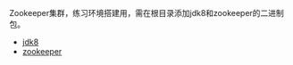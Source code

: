 Zookeeper集群，练习环境搭建用，需在根目录添加jdk8和zookeeper的二进制包。

- [jdk8](https://mirrors.tuna.tsinghua.edu.cn/AdoptOpenJDK/8/jdk/x64/linux/OpenJDK8U-jdk_x64_linux_hotspot_8u322b06.tar.gz)
- [zookeeper](https://mirrors.tuna.tsinghua.edu.cn/apache/zookeeper/zookeeper-3.5.9/apache-zookeeper-3.5.9-bin.tar.gz)

